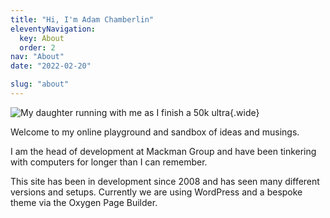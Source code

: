 ```yaml
---
title: "Hi, I'm Adam Chamberlin"
eleventyNavigation:
  key: About
  order: 2
nav: "About"
date: "2022-02-20"

slug: "about"
---
```


![My daughter running with me as I finish a 50k ultra](/images/IMG_0900.jpeg){.wide}

Welcome to my online playground and sandbox of ideas and musings.

I am the head of development at Mackman Group and have been tinkering with computers for longer than I can remember.

This site has been in development since 2008 and has seen many different versions and setups. Currently we are using WordPress and a bespoke theme via the Oxygen Page Builder.

<!-- [![Netlify Status](https://api.netlify.com/api/v1/badges/29e0a35d-ad30-4810-abd9-ae229bc7c90e/deploy-status)](https://app.netlify.com/sites/adamchamberlin/deploys) -->
